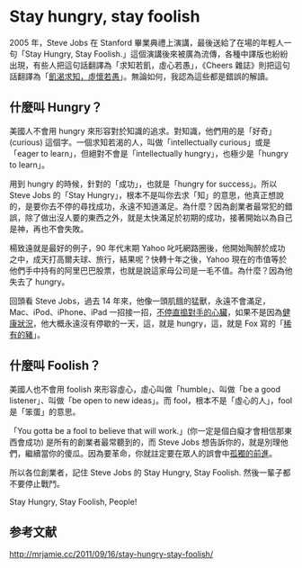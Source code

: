 # Stay hungry, stay foolish

2005 年，Steve Jobs 在 Stanford 畢業典禮上演講，最後送給了在場的年輕人一句「Stay Hungry, Stay Foolish.」這個演講後來被廣為流傳，各種中譯版也紛紛出現，有些人把這句話翻譯為「求知若飢，虛心若愚」，《Cheers 雜誌》則把這句話翻譯為「[飢渴求知，虛懷若愚](http://mmdays.com/2007/04/02/steve-jobs/)」。無論如何，我認為這些都是錯誤的解讀。

## 什麼叫 Hungry？

美國人不會用 hungry 來形容對於知識的追求。對知識，他們用的是「好奇」(curious) 這個字。一個求知若渴的人，叫做「intellectually curious」或是「eager to learn」，但絕對不會是「intellectually hungry」，也極少是「hungry to learn」。

用到 hungry 的時候，針對的「成功」，也就是「hungry for success」。所以 Steve Jobs 的「Stay Hungry」，根本不是叫你去求「知」的意思，他真正想說的，是要你去不停的尋找成功，永遠不知道滿足。為什麼？因為創業者最常犯的錯誤，除了做出沒人要的東西之外，就是太快滿足於初期的成功，接著開始以為自己是神，再也不會失敗。

楊致遠就是最好的例子，90 年代末期 Yahoo 叱吒網路圈後，他開始陶醉於成功之中，成天打高爾夫球、旅行，結果呢？快轉十年之後，Yahoo 現在的市值等於他們手中持有的阿里巴巴股票，也就是說這家母公司是一毛不值。為什麼？因為他失去了 hungry。

回頭看 Steve Jobs，過去 14 年來，他像一頭肌餓的猛獸，永遠不會滿足，Mac、iPod、iPhone、iPad 一招接一招，[不停直搗對手的心臟](http://mrjamie.cc/2010/06/28/10-lessons-from-apple/)，如果不是因為[健康狀況](http://mrjamie.cc/2011/08/25/steve-jobs-leaves/)，他大概永遠沒有停歇的一天，這，就是 hungry，這，就是 Fox 寫的「[稀有的豬](http://www.inside.com.tw/2011/09/15/pig-or-chicken)」。

## 什麼叫 Foolish？

美國人也不會用 foolish 來形容虛心，虛心叫做「humble」、叫做「be a good listener」、叫做「be open to new ideas」。而 fool，根本不是「虛心的人」，fool 是「笨蛋」的意思。

「You gotta be a fool to believe that will work.」(你一定是個白癡才會相信那東西會成功) 是所有的創業者最常聽到的，而 Steve Jobs 想告訴你的，就是別理他們，繼續當你的傻瓜。因為要革命，你就註定要在眾人的誤會中[孤獨的前進](http://mrjamie.cc/2011/08/26/for-yourself/)。

所以各位創業者，記住 Steve Jobs 的 Stay Hungry, Stay Foolish. 然後一輩子都不要停止戰鬥。

Stay Hungry, Stay Foolish, People!

## 参考文献

http://mrjamie.cc/2011/09/16/stay-hungry-stay-foolish/